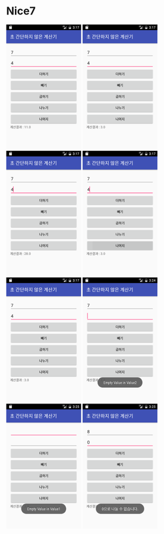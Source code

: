 # Nice7

<img src='https://github.com/xxsgxx/Nice7/blob/master/app/201244007_Ryu/Screenshot_1479439044.png?raw=true' width=200>
<img src='https://github.com/xxsgxx/Nice7/blob/master/app/201244007_Ryu/Screenshot_1479439047.png?raw=true' width=200>
<img src='https://github.com/xxsgxx/Nice7/blob/master/app/201244007_Ryu/Screenshot_1479439052.png?raw=true' width=200>
<img src='https://github.com/xxsgxx/Nice7/blob/master/app/201244007_Ryu/Screenshot_1479439055.png?raw=true' width=200>
<img src='https://github.com/xxsgxx/Nice7/blob/master/app/201244007_Ryu/Screenshot_1479439058.png?raw=true' width=200>
<img src='https://github.com/xxsgxx/Nice7/blob/master/app/201244007_Ryu/Screenshot_1479439494.png?raw=true' width=200>
<img src='https://github.com/xxsgxx/Nice7/blob/master/app/201244007_Ryu/Screenshot_1479439504.png?raw=true' width=200>
<img src='https://github.com/xxsgxx/Nice7/blob/master/app/201244007_Ryu/Screenshot_1479439517.png?raw=true' width=200>

